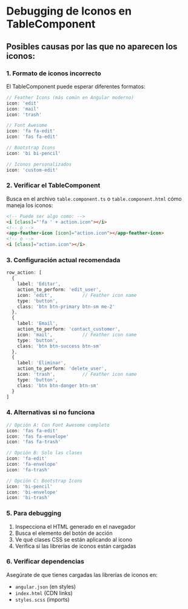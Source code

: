 # Debugging de Iconos en TableComponent

## Posibles causas por las que no aparecen los iconos:

### 1. **Formato de iconos incorrecto**
El TableComponent puede esperar diferentes formatos:

```typescript
// Feather Icons (más común en Angular moderno)
icon: 'edit'
icon: 'mail' 
icon: 'trash'

// Font Awesome
icon: 'fa fa-edit'
icon: 'fas fa-edit'

// Bootstrap Icons
icon: 'bi bi-pencil'

// Iconos personalizados
icon: 'custom-edit'
```

### 2. **Verificar el TableComponent**
Busca en el archivo `table.component.ts` o `table.component.html` cómo maneja los iconos:

```html
<!-- Puede ser algo como: -->
<i [class]="'fa ' + action.icon"></i>
<!-- o -->
<app-feather-icon [icon]="action.icon"></app-feather-icon>
<!-- o -->
<i [class]="action.icon"></i>
```

### 3. **Configuración actual recomendada**
```typescript
row_action: [
  {
    label: 'Editar',
    action_to_perform: 'edit_user',
    icon: 'edit',           // Feather icon name
    type: 'button',
    class: 'btn btn-primary btn-sm me-2'
  },
  {
    label: 'Email',
    action_to_perform: 'contact_customer', 
    icon: 'mail',           // Feather icon name
    type: 'button',
    class: 'btn btn-success btn-sm'
  },
  {
    label: 'Eliminar',
    action_to_perform: 'delete_user',
    icon: 'trash',          // Feather icon name
    type: 'button', 
    class: 'btn btn-danger btn-sm'
  }
]
```

### 4. **Alternativas si no funciona**
```typescript
// Opción A: Con Font Awesome completo
icon: 'fas fa-edit'
icon: 'fas fa-envelope'
icon: 'fas fa-trash'

// Opción B: Solo las clases
icon: 'fa-edit'
icon: 'fa-envelope' 
icon: 'fa-trash'

// Opción C: Bootstrap Icons
icon: 'bi-pencil'
icon: 'bi-envelope'
icon: 'bi-trash'
```

### 5. **Para debugging**
1. Inspecciona el HTML generado en el navegador
2. Busca el elemento del botón de acción
3. Ve qué clases CSS se están aplicando al icono
4. Verifica si las librerías de iconos están cargadas

### 6. **Verificar dependencias**
Asegúrate de que tienes cargadas las librerías de iconos en:
- `angular.json` (en styles)
- `index.html` (CDN links)
- `styles.scss` (imports)
